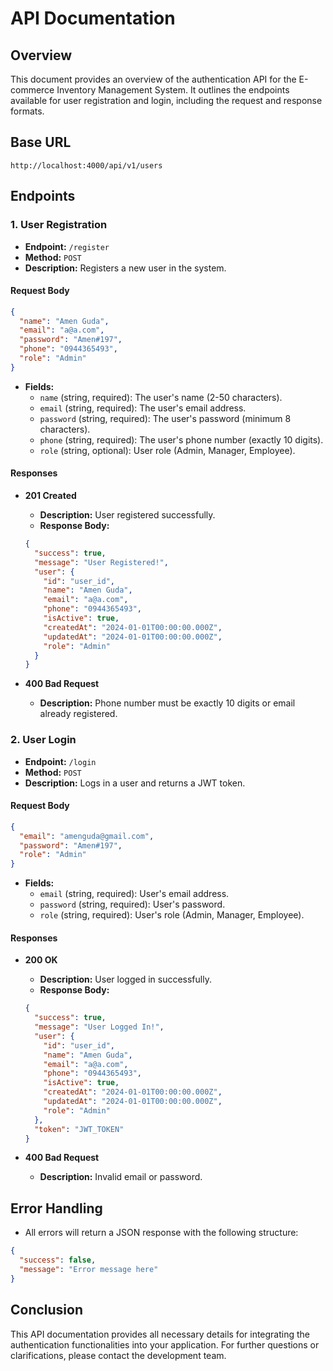 
# API Documentation

## Overview

This document provides an overview of the authentication API for the E-commerce Inventory Management System. It outlines the endpoints available for user registration and login, including the request and response formats.

## Base URL

```
http://localhost:4000/api/v1/users
```

## Endpoints

### 1. User Registration

- **Endpoint:** `/register`
- **Method:** `POST`
- **Description:** Registers a new user in the system.

#### Request Body

```json
{
  "name": "Amen Guda",
  "email": "a@a.com",
  "password": "Amen#197",
  "phone": "0944365493",
  "role": "Admin"
}
```

- **Fields:**
  - `name` (string, required): The user's name (2-50 characters).
  - `email` (string, required): The user's email address.
  - `password` (string, required): The user's password (minimum 8 characters).
  - `phone` (string, required): The user's phone number (exactly 10 digits).
  - `role` (string, optional): User role (Admin, Manager, Employee).

#### Responses

- **201 Created**
  - **Description:** User registered successfully.
  - **Response Body:**

  ```json
  {
    "success": true,
    "message": "User Registered!",
    "user": {
      "id": "user_id",
      "name": "Amen Guda",
      "email": "a@a.com",
      "phone": "0944365493",
      "isActive": true,
      "createdAt": "2024-01-01T00:00:00.000Z",
      "updatedAt": "2024-01-01T00:00:00.000Z",
      "role": "Admin"
    }
  }
  ```

- **400 Bad Request**
  - **Description:** Phone number must be exactly 10 digits or email already registered.

### 2. User Login

- **Endpoint:** `/login`
- **Method:** `POST`
- **Description:** Logs in a user and returns a JWT token.

#### Request Body

```json
{
  "email": "amenguda@gmail.com",
  "password": "Amen#197",
  "role": "Admin"
}
```

- **Fields:**
  - `email` (string, required): User's email address.
  - `password` (string, required): User's password.
  - `role` (string, required): User's role (Admin, Manager, Employee).

#### Responses

- **200 OK**
  - **Description:** User logged in successfully.
  - **Response Body:**

  ```json
  {
    "success": true,
    "message": "User Logged In!",
    "user": {
      "id": "user_id",
      "name": "Amen Guda",
      "email": "a@a.com",
      "phone": "0944365493",
      "isActive": true,
      "createdAt": "2024-01-01T00:00:00.000Z",
      "updatedAt": "2024-01-01T00:00:00.000Z",
      "role": "Admin"
    },
    "token": "JWT_TOKEN"
  }
  ```

- **400 Bad Request**
  - **Description:** Invalid email or password.

## Error Handling

- All errors will return a JSON response with the following structure:

```json
{
  "success": false,
  "message": "Error message here"
}
```

## Conclusion

This API documentation provides all necessary details for integrating the authentication functionalities into your application. For further questions or clarifications, please contact the development team.
```
